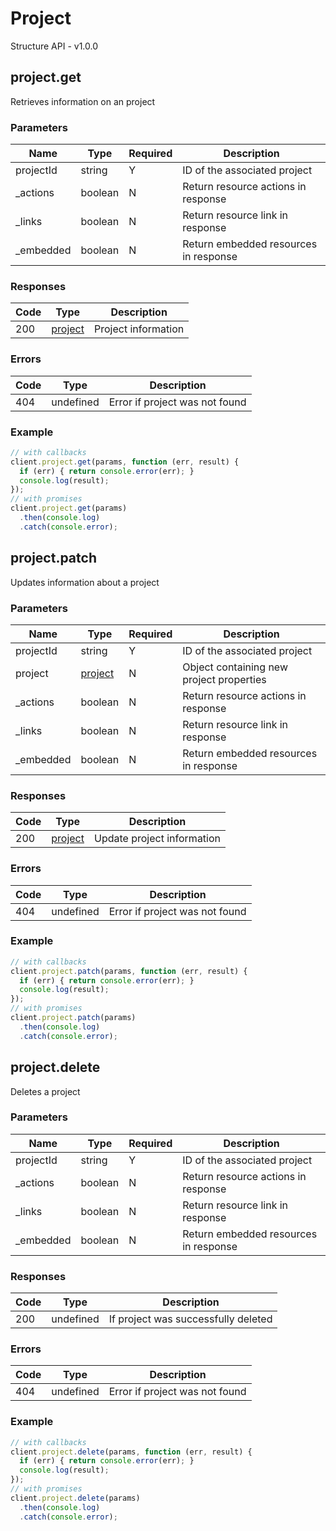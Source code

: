# Project
Structure API - v1.0.0

## project.get
Retrieves information on an project



### Parameters
| Name | Type | Required | Description |
| ---- | ---- | -------- | ----------- |
| projectId | string | Y | ID of the associated project |
| _actions | boolean | N | Return resource actions in response |
| _links | boolean | N | Return resource link in response |
| _embedded | boolean | N | Return embedded resources in response |

### Responses
| Code | Type | Description |
| ---- | ---- | ----------- |
| 200 | [project](_schemas.md#/definitions/project) | Project information |

### Errors
| Code | Type | Description |
| ---- | ---- | ----------- |
| 404 | undefined | Error if project was not found |

### Example
```javascript
// with callbacks
client.project.get(params, function (err, result) {
  if (err) { return console.error(err); }
  console.log(result);
});
// with promises
client.project.get(params)
  .then(console.log)
  .catch(console.error);
```
## project.patch
Updates information about a project



### Parameters
| Name | Type | Required | Description |
| ---- | ---- | -------- | ----------- |
| projectId | string | Y | ID of the associated project |
| project | [project](_schemas.md#/definitions/project) | N | Object containing new project properties |
| _actions | boolean | N | Return resource actions in response |
| _links | boolean | N | Return resource link in response |
| _embedded | boolean | N | Return embedded resources in response |

### Responses
| Code | Type | Description |
| ---- | ---- | ----------- |
| 200 | [project](_schemas.md#/definitions/project) | Update project information |

### Errors
| Code | Type | Description |
| ---- | ---- | ----------- |
| 404 | undefined | Error if project was not found |

### Example
```javascript
// with callbacks
client.project.patch(params, function (err, result) {
  if (err) { return console.error(err); }
  console.log(result);
});
// with promises
client.project.patch(params)
  .then(console.log)
  .catch(console.error);
```
## project.delete
Deletes a project



### Parameters
| Name | Type | Required | Description |
| ---- | ---- | -------- | ----------- |
| projectId | string | Y | ID of the associated project |
| _actions | boolean | N | Return resource actions in response |
| _links | boolean | N | Return resource link in response |
| _embedded | boolean | N | Return embedded resources in response |

### Responses
| Code | Type | Description |
| ---- | ---- | ----------- |
| 200 | undefined | If project was successfully deleted |

### Errors
| Code | Type | Description |
| ---- | ---- | ----------- |
| 404 | undefined | Error if project was not found |

### Example
```javascript
// with callbacks
client.project.delete(params, function (err, result) {
  if (err) { return console.error(err); }
  console.log(result);
});
// with promises
client.project.delete(params)
  .then(console.log)
  .catch(console.error);
```
